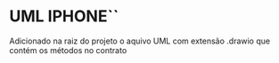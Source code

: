 # UML IPHONE``

Adicionado na raiz do projeto o aquivo UML com extensão .drawio que contém os métodos no contrato